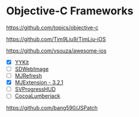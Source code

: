 # Objective-C Frameworks

<https://github.com/topics/objective-c>

<https://github.com/Tim9Liu9/TimLiu-iOS>

<https://github.com/vsouza/awesome-ios>

- [x] [YYKit](https://github.com/ibireme/YYKit)
- [ ] [SDWebImage](https://github.com/SDWebImage/SDWebImage)
- [ ] [MJRefresh](https://github.com/CoderMJLee/MJRefresh)
- [x] [MJExtension - 3.2.1](https://gitee.com/mrhuangyuhui/MJExtension/tree/3.2.1/)
- [ ] [SVProgressHUD](https://github.com/SVProgressHUD/SVProgressHUD)
- [ ] [CocoaLumberjack](https://github.com/CocoaLumberjack/CocoaLumberjack)

<https://github.com/bang590/JSPatch>
